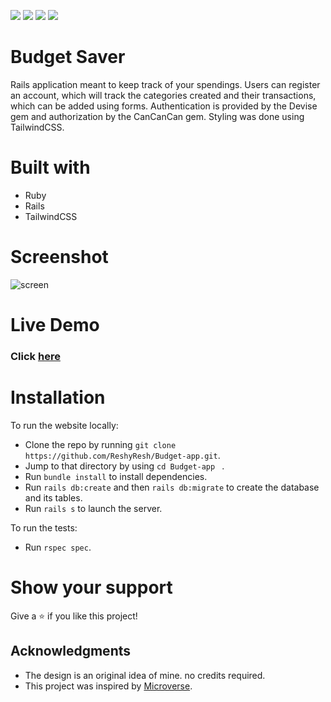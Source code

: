 ![](https://img.shields.io/badge/Microverse-blueviolet)
![](https://img.shields.io/badge/HTML-blue)
![](https://img.shields.io/badge/Rails-red)
![](https://img.shields.io/badge/Tailwind-cyan)

# Budget Saver
Rails application meant to keep track of your spendings.
Users can register an account, which will track the categories created and their transactions, which can be added using forms. 
Authentication is provided by the Devise gem and authorization by the CanCanCan gem.
Styling was done using TailwindCSS.

# Built with
  - Ruby
  - Rails
  - TailwindCSS

# Screenshot

![screen](https://user-images.githubusercontent.com/85108160/148364960-d8830ffc-2c19-496e-95ba-927f4b3782c3.png)


# Live Demo
### Click [here](https://budget-reshy.herokuapp.com)

# Installation 

To run the website locally:
  - Clone the repo by running `git clone https://github.com/ReshyResh/Budget-app.git`.
  - Jump to that directory by using `cd Budget-app ` .
  - Run `bundle install` to install dependencies.
  - Run `rails db:create` and then `rails db:migrate` to create the database and its tables. 
  - Run `rails s` to launch the server.

To run the tests:
  - Run `rspec spec`.


# Show your support

Give a ⭐️ if you like this project!

## Acknowledgments
- The design is an original idea of mine. no credits required.
- This project was inspired by [Microverse](https://www.microverse.org).
